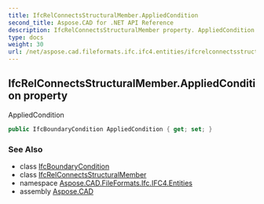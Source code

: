 ```yaml
---
title: IfcRelConnectsStructuralMember.AppliedCondition
second_title: Aspose.CAD for .NET API Reference
description: IfcRelConnectsStructuralMember property. AppliedCondition
type: docs
weight: 30
url: /net/aspose.cad.fileformats.ifc.ifc4.entities/ifcrelconnectsstructuralmember/appliedcondition/
---
```

## IfcRelConnectsStructuralMember.AppliedCondition property

AppliedCondition

```csharp
public IfcBoundaryCondition AppliedCondition { get; set; }
```

### See Also

* class [IfcBoundaryCondition](../../ifcboundarycondition/)
* class [IfcRelConnectsStructuralMember](../)
* namespace [Aspose.CAD.FileFormats.Ifc.IFC4.Entities](../../ifcrelconnectsstructuralmember/)
* assembly [Aspose.CAD](../../../)



